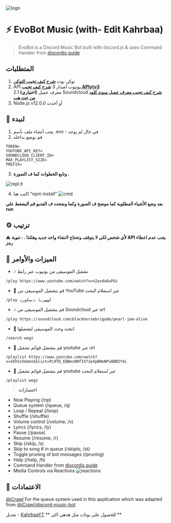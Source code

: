 ![logo](https://l.top4top.io/p_17589ys4r1.png)

# ⚡ EvoBot Music (with- Edit Kahrbaa)
> EvoBot is a Discord Music Bot built with discord.js & uses Command Handler from [discordjs.guide](https://discordjs.guide)

## المتطلبات

1. توكن بوت **[شرح كيف تجيب التوكن](https://youtu.be/IcDtinzLJyQ)**
2. API يوتيوب اصدار 3 **[شرح كيف تجيب APIytv3](https://youtu.be/IcDtinzLJyQ)**  
2.1 **(اختياري)** معرف عميل Soundcloud **[شرح كيف تجيب معرف عميل سوند كلود من جت هب](https://youtu.be/IcDtinzLJyQ)**
3. Node.js v12.0.0 أو أحدث

## 🚀 لنبدء

1. يجب أنشاء ملف بأسم .env - في حال لم يوجد
2. قم بوضع بداخله
```
TOKEN=
YOUTUBE_API_KEY=
SOUNDCLOUD_CLIENT_ID=
MAX_PLAYLIST_SIZE=
PREFIX=
```
3. **وتابع الخطوات كما ف الصورة .**

![repl.it](https://e.top4top.io/p_17583ndhn1.png)

4. اكتب هنا "npm install"
![cmd](https://b.top4top.io/p_1758q2s901.png)

**بعد وضع الأشياء المطلوبة كما موضح ف الصورة وكما وضحت ف الفديو قم البضغط علي run**

## ⚙️ ترتيب


⚠️ **لأي شخص لكي لا يتوقف وتحتاج لانشاء واحد جديد وهكذا . : تنوية API يجب عدم اعطاء رمز** 



## 📝 الميزات والأوامر

* 🎶 تشغيل الموسيقى من يوتيوب عبر رابط

`/play https://www.youtube.com/watch?v=n2avdaOuPGc`

* 🔎 قم بتشغيل الموسيقى من YouTube عبر استعلام البحث

`/play كههربا ديسكورد`

* 🎶 قم بتشغيل الموسيقى من Soundcloud عبر url

`/play https://soundcloud.com/blackhorsebrigade/pearl-jam-alive`

* 🔎 ابحث وحدد الموسيقى لتشغيلها

`/search wegz`

* 📃 قم بتشغيل قوائم تشغيل youtube عبر url

`/playlist https://www.youtube.com/watch?v=SEhSs5Uemsk&list=PL9TD_EBBesN0fIX71eXpBNeNPu8BBZY4L`

* 🔎 قم بتشغيل قوائم تشغيل youtube عبر استعلام البحث

`/playlist wegz`

> **اختصارات**
* Now Playing (/np)
* Queue system (/queue, /q)
* Loop / Repeat (/loop)
* Shuffle (/shuffle)
* Volume control (/volume, /v)
* Lyircs (/lyrics, /ly)
* Pause (/pause)
* Resume (/resume, /r)
* Skip (/skip, /s)
* Skip to song # in queue (/skipto, /st)
* Toggle pruning of bot messages (/pruning)
* Help (/help, /h)
* Command Handler from [discordjs.guide](https://discordjs.guide/)
* Media Controls via Reactions
![reactions](https://i.imgur.com/j7CevsH.png)


## 📝 الاعتمادات

[@iCrawl](https://github.com/iCrawl) For the queue system used in this application which was adapted from [@iCrawl/discord-music-bot](https://github.com/iCrawl/discord-music-bot)

تعديل - [KahrbaaYT](https://bit.ly/Kahrbaa) ** للحصول علي بوتات مثل هذهي اكتر ** 